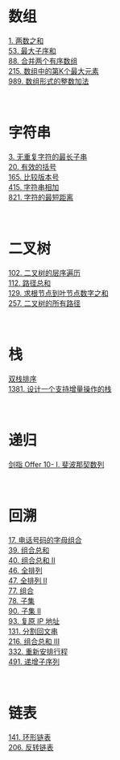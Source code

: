 # 数组

[1. 两数之和](https://github.com/S-T-D/my-blog/issues/21)    
[53. 最大子序和](https://github.com/S-T-D/my-blog/issues/29)    
[88. 合并两个有序数组](https://github.com/S-T-D/my-blog/issues/18)  
[215. 数组中的第K个最大元素](https://github.com/S-T-D/my-blog/issues/34)  
[989. 数组形式的整数加法](https://github.com/S-T-D/my-blog/issues/14)  

&nbsp;

# 字符串 

[3. 无重复字符的最长子串](https://github.com/S-T-D/my-blog/issues/19)  
[20. 有效的括号](https://github.com/S-T-D/my-blog/issues/54)  
[165. 比较版本号](https://github.com/S-T-D/my-blog/issues/20)  
[415. 字符串相加](https://github.com/S-T-D/my-blog/issues/17)  
[821. 字符的最短距离](https://github.com/S-T-D/my-blog/issues/15)  

&nbsp;

# 二叉树

[102. 二叉树的层序遍历](https://github.com/S-T-D/my-blog/issues/39)  
[112. 路径总和](https://github.com/S-T-D/my-blog/issues/31)  
[129. 求根节点到叶节点数字之和](https://github.com/S-T-D/my-blog/issues/38)  
[257. 二叉树的所有路径](https://github.com/S-T-D/my-blog/issues/30)  


&nbsp;

# 栈

[双栈排序](https://github.com/S-T-D/my-blog/issues/33)  
[1381. 设计一个支持增量操作的栈](https://github.com/S-T-D/my-blog/issues/16)

&nbsp;

# 递归

[剑指 Offer 10- I. 斐波那契数列](https://github.com/S-T-D/my-blog/issues/22)  

&nbsp;

# 回溯

[17. 电话号码的字母组合](https://github.com/S-T-D/my-blog/issues/42)  
[39. 组合总和](https://github.com/S-T-D/my-blog/issues/43)  
[40. 组合总和 II](https://github.com/S-T-D/my-blog/issues/44)  
[46. 全排列](https://github.com/S-T-D/my-blog/issues/50)   
[47. 全排列 II](https://github.com/S-T-D/my-blog/issues/51)  
[77. 组合](https://github.com/S-T-D/my-blog/issues/40)  
[78. 子集](https://github.com/S-T-D/my-blog/issues/47)  
[90. 子集 II](https://github.com/S-T-D/my-blog/issues/48)  
[93. 复原 IP 地址](https://github.com/S-T-D/my-blog/issues/46)    
[131. 分割回文串](https://github.com/S-T-D/my-blog/issues/45)  
[216. 组合总和 III](https://github.com/S-T-D/my-blog/issues/41)   
[332. 重新安排行程](https://github.com/S-T-D/my-blog/issues/52)  
[491. 递增子序列](https://github.com/S-T-D/my-blog/issues/49)  

&nbsp;

# 链表

[141. 环形链表](https://github.com/S-T-D/my-blog/issues/55)  
[206. 反转链表](https://github.com/S-T-D/my-blog/issues/53)  



